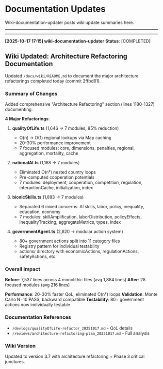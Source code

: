 # Documentation Updates

Wiki-documentation-updater posts wiki update summaries here.

---

---

**[2025-10-17 17:15] wiki-documentation-updater**
**Status**: [COMPLETED]

## Wiki Updated: Architecture Refactoring Documentation

Updated `/docs/wiki/README.md` to document the major architecture refactorings completed today (commit 2ffbd91).

### Summary of Changes

Added comprehensive "Architecture Refactoring" section (lines 1180-1327) documenting:

**4 Major Refactorings**:
1. **qualityOfLife.ts** (1,646 → 7 modules, 85% reduction)
   - O(n) → O(1) regional lookups via Map caching
   - 20-30% performance improvement
   - 7 focused modules: core, dimensions, penalties, regional, aggregation, mortality, cache

2. **nationalAI.ts** (1,188 → 7 modules)
   - Eliminated O(n²) nested country loops
   - Pre-computed cooperation potentials
   - 7 modules: deployment, cooperation, competition, regulation, interactionCache, initialization, index

3. **bionicSkills.ts** (1,883 → 7 modules)
   - Separated 6 mixed concerns: AI skills, labor, policy, inequality, education, economy
   - 7 modules: skillAmplification, laborDistribution, policyEffects, inequalityTracking, aggregateMetrics, types, index

4. **governmentAgent.ts** (2,820 → modular action system)
   - 80+ government actions split into 11 category files
   - Registry pattern for individual testability
   - actions/ directory with economicActions, regulationActions, safetyActions, etc.

### Overall Impact

**Before**: 7,537 lines across 4 monolithic files (avg 1,884 lines)
**After**: 28 focused modules (avg 216 lines)

**Performance**: 20-30% faster QoL, eliminated O(n²) loops
**Validation**: Monte Carlo N=10 PASS, backward compatible
**Testability**: 80+ government actions now individually testable

### Documentation References

- `/devlogs/qualityOfLife-refactor_20251017.md` - QoL details
- `/reviews/architecture-refactoring-plan_20251017.md` - Full analysis

### Wiki Version

Updated to version 3.7 with architecture refactoring + Phase 3 critical junctures.

